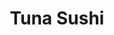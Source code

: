 ---
layout: place
title: "Tuna Sushi"
permalink: /california/lemon-grove/tuna-sushi.html
stateAbbr: CA
stateName: California
cityName: Lemon Grove
place_id: ChIJL8LrVtRQ2YARD66LYt5dAyg
photos:
  - name: >-
      places/ChIJL8LrVtRQ2YARD66LYt5dAyg/photos/AeeoHcIMasXm0f9bwmrdUG9BwAy2cqnSG3nveidZt2DyjTDVtCixPyUIvUe20SOMtGTZvt0zxr-wWJRFjOIKeEORw-ya3U-Q0lEFRt4gVeMLNutz8JbChT0bZtDBL3lRF2Jh1EQT1YeThQy8MQh6ZWFhIDjFg3aW75sYHNORUH-zZnv8_ttK1vWuVOoqg4CS8cpfA5-CypmjU8bW3C6EXm-CXTWj8f5VmaZR0E7CnbJTYxljNPzk82nQuNdbzawOdMxfF4legwZRCg9GBFhhd1IbzLtWomr36Z8wviekD8kbY7sCN6kom9dpO7SOWCh7THkihC17zI4o1Vhb54wPOmFqXHATw4sOl-5M90PLb4skdSFfsdbTZX7GrAGHChJw4LmxITW04EKF6jPfs0oXCfK2LEe_lkcsYhv7dXk--7B6hs7XQwfc
    widthPx: 4032
    heightPx: 3024
    authorAttributions:
      - displayName: Robert Rael
        uri: https://maps.google.com/maps/contrib/112792759444568871268
        photoUri: >-
          https://lh3.googleusercontent.com/a-/ALV-UjWczQD9vieLUF8yWcPQb9fn0k3wbZY-0-H0_ygNAyWgJ9-rjepHLA=s100-p-k-no-mo
    flagContentUri: >-
      https://www.google.com/local/imagery/report/?cb_client=maps_api_places.places_api&image_key=!1e10!2sCIHM0ogKEICAgICk7pDi4gE&hl=en-US
    googleMapsUri: >-
      https://www.google.com/maps/place//data=!3m4!1e2!3m2!1sCIHM0ogKEICAgICk7pDi4gE!2e10!4m2!3m1!1s0x80d950d456ebc22f:0x28035dde628bae0f
  - name: >-
      places/ChIJL8LrVtRQ2YARD66LYt5dAyg/photos/AeeoHcJOF9GQifKDhJxAHeHenUJmtBdRZHwGE6rlPRCcsCUUddyGzXJnQbIJTFeU4qOctHtFu4kTY5Uo95XP6_PGtA65eMEONKWzC7n6Cba4Gvb-s7P3n7YGzUOWdohX_Oi3PAlUgW5nmULYSaMHn-Y5ELxQxgQdzQfgvkbGJH61476yWLecBRk79E0CqkRnNggGP377xQHigwaLGVU0IDiOB7WCywBMZbki-YVHEg3NRtHiO1aYEzxMhIC5yQ0Sbzhtl05iuwb6mkHOjz5QwdGfCwuF9kPetOreWOe2vv6Y6aLJueNcjCQGpukWsG7pLozR0KRSTvuxxUfUc3lJXkByzM6TgbfCGV8KLSk_15YDIB79PEPcuAbbES7lz9H89ndWZ2TmQqRrwD8b2QUd9GLTa7Zw_ps3h5VxVLvydG5L4ki-3A
    widthPx: 4800
    heightPx: 2700
    authorAttributions:
      - displayName: Mario Villalpando
        uri: https://maps.google.com/maps/contrib/106786999857997667810
        photoUri: >-
          https://lh3.googleusercontent.com/a-/ALV-UjUNBfkMop8feU4Uiy0QX01LanuZexgHlAlM9ruAGtMiDYChCQ0z-Q=s100-p-k-no-mo
    flagContentUri: >-
      https://www.google.com/local/imagery/report/?cb_client=maps_api_places.places_api&image_key=!1e10!2sCIHM0ogKEICAgID4qc2Fag&hl=en-US
    googleMapsUri: >-
      https://www.google.com/maps/place//data=!3m4!1e2!3m2!1sCIHM0ogKEICAgID4qc2Fag!2e10!4m2!3m1!1s0x80d950d456ebc22f:0x28035dde628bae0f
  - name: >-
      places/ChIJL8LrVtRQ2YARD66LYt5dAyg/photos/AeeoHcIOe-GaGsIyuwVmZptcNcnPu-KGegvF0NlVcwEQLgFgoIzO4Upns5UsB1XT1eOQdFFeQIyVE9Xp4P3lfqpEQjY4-R30QTABfzDansemQ0bsGvMow_3Ku-92fmzSvohUxOW6ysHXyaUYjl3gjvBd1itPmfxUbkUDHC6w8YF_1-aK6poKNB2YFXn3tYtTFXF7gkutVxQzpyI0yreF7vtkn6XSY9b3j7T_V0-1W_9Yk-SaPm_efFJHIJZgN8VAfTsSY__D1vom9XQPopHzn57m-lZvR0wLUpEp6AETM0k8b_8M6bjaWi-qxAfJ8VDp-8SSJKEFkRItuF2AN3aQsAw1RonbomKjbUAezd8JgakWrDm6BGWdoEqSmWuQa8BGKLSvGfWoG7oeCzt1BNeKxYu_FA4BJOowEuWGn7--8usLOOLFGARa
    widthPx: 4032
    heightPx: 2268
    authorAttributions:
      - displayName: DeadEyeDave
        uri: https://maps.google.com/maps/contrib/106886251830579734438
        photoUri: >-
          https://lh3.googleusercontent.com/a-/ALV-UjU4neykrxfTOhGUzL3wv8XEKaXTuG0wHuXTMd55vYM_4ocaYolf=s100-p-k-no-mo
    flagContentUri: >-
      https://www.google.com/local/imagery/report/?cb_client=maps_api_places.places_api&image_key=!1e10!2sCIHM0ogKEICAgICbmryiggE&hl=en-US
    googleMapsUri: >-
      https://www.google.com/maps/place//data=!3m4!1e2!3m2!1sCIHM0ogKEICAgICbmryiggE!2e10!4m2!3m1!1s0x80d950d456ebc22f:0x28035dde628bae0f
  - name: >-
      places/ChIJL8LrVtRQ2YARD66LYt5dAyg/photos/AeeoHcJFqUQEzbwKnfbs1wgw4AjDoEimVd9DB6w3h0j6k5q1KV-Q3_eTITZXSJdkAYy3a5LPM6FHmws_hljx67Ke8fhSZ5E7ER5NUx9n41D5Wl9H_nUotZK1icxb38yXtTjMTXd91oDMVvApvhan5pn-7MijqAN_lxVHY_Yaffe3hDlVMLqaq8WcLNFbWhHfym96XaozaaSeZTnH6rjHonE2EVJhugrxxYWVfXwb7s8EJVj3MsyQeWohekFbizRZT7ht4aRiGk-OrbOJSli-aS6VFxeErK4EOQWeAZhStsDqRSglMxTNmyqaRc5Aop_qZl0mGgEt8IP4hM_DKB-5TvSLj4iOqqzBTMbs9EAf_Q6H1_0eYbe1vda2TlThLI8cPEVEjKAfL86Z5FLWQ6TxXLAac5zdgk58MKEb4uixN8tPsH0s1tJU
    widthPx: 3024
    heightPx: 4032
    authorAttributions:
      - displayName: Heaven Morgan
        uri: https://maps.google.com/maps/contrib/107452967996593964444
        photoUri: >-
          https://lh3.googleusercontent.com/a-/ALV-UjUIBYtriJj0HYw3786YhMALm4g7C8fBwWBwy6kvCrzXkS-F-pw=s100-p-k-no-mo
    flagContentUri: >-
      https://www.google.com/local/imagery/report/?cb_client=maps_api_places.places_api&image_key=!1e10!2sCIHM0ogKEICAgICdjMbN0wE&hl=en-US
    googleMapsUri: >-
      https://www.google.com/maps/place//data=!3m4!1e2!3m2!1sCIHM0ogKEICAgICdjMbN0wE!2e10!4m2!3m1!1s0x80d950d456ebc22f:0x28035dde628bae0f
  - name: >-
      places/ChIJL8LrVtRQ2YARD66LYt5dAyg/photos/AeeoHcJtQs7tFeEC9h1maUsgYPeftqVPESBeemugDrxwfSGvTgOsv9OonloDFE7_NoPeza9i12-pIsu211rVbzYMhqDgF-Onsry0KAvtpBYVPTzFU9ITtLatgZV9Y5_2UdizFD3OW_8HGCRyklrjlNLv0qRLrkkLMTzVgUup73whHHZPnZTABfbbIpMHNYCCOeqhUjoruTdxH4QjTxmwIpR61XGCVt0-WKBWjd87QSSzN3P8jw7Cry3LW79LPsaOHdzSLRm2OGaXYovhZrR8ACgSapWpkizLbI9LPhMK0EvWumd9mfdEu0REKiLxDqSI3fmA_DHvhxlDiYZMZBQdgCQDeTZ4Zc61TGzJqpYCbcBeVoTdaYPkgeiuXgpSfKX3fwkPQGrxKi22wVeFfpAwKHYpTf0NM36s5BquyKBKE4qpuJI
    widthPx: 2252
    heightPx: 2718
    authorAttributions:
      - displayName: Jzorolaw MEH
        uri: https://maps.google.com/maps/contrib/112427226701852764823
        photoUri: >-
          https://lh3.googleusercontent.com/a-/ALV-UjV5ih55PBotqbDyW-viIdh49bukGAh_zgwJPV80N3BCLAZ1BZ89=s100-p-k-no-mo
    flagContentUri: >-
      https://www.google.com/local/imagery/report/?cb_client=maps_api_places.places_api&image_key=!1e10!2sCIHM0ogKEICAgID38pyVeQ&hl=en-US
    googleMapsUri: >-
      https://www.google.com/maps/place//data=!3m4!1e2!3m2!1sCIHM0ogKEICAgID38pyVeQ!2e10!4m2!3m1!1s0x80d950d456ebc22f:0x28035dde628bae0f
  - name: >-
      places/ChIJL8LrVtRQ2YARD66LYt5dAyg/photos/AeeoHcKyPFbbiHYAzAx3lVcT-ccxblVNtvJULSHjHo0__Pnqb0A-bniJFpZiVNOdfze6Nov0PWh3Bu2Sz20mPs_1PfaVlx2nsEtrierYlOIw9qyNxOK335hZ7_7qV0OvEmAh11HJE9R4bogMjux_jJy6AAN2QNZe8do_XeQGlbrC6o6AqqlgalyeTcvM1BqkdbAMiaxupqpuxXpOEJIEYlohL681SMpewuZyQaf-alIuCEm5bdVI-AB7trxKek3LVupRqaK9_XcHXGN55YRIHBf-IWqj6CEXAHgDFbAlYK-qHoNodJwapTTGKibBnBc3WCYBpKjxv5vmyel3RPozItIjKphiFfjefVrqcB2Ug8eiR42mvjfMsU-wCUYCE_VE2fbd9NynHtH566xKgrA7tOKJe8iOR0U_ZXxwniYAlNCU9J4
    widthPx: 3075
    heightPx: 2252
    authorAttributions:
      - displayName: Jzorolaw MEH
        uri: https://maps.google.com/maps/contrib/112427226701852764823
        photoUri: >-
          https://lh3.googleusercontent.com/a-/ALV-UjV5ih55PBotqbDyW-viIdh49bukGAh_zgwJPV80N3BCLAZ1BZ89=s100-p-k-no-mo
    flagContentUri: >-
      https://www.google.com/local/imagery/report/?cb_client=maps_api_places.places_api&image_key=!1e10!2sCIHM0ogKEICAgID38pyBGg&hl=en-US
    googleMapsUri: >-
      https://www.google.com/maps/place//data=!3m4!1e2!3m2!1sCIHM0ogKEICAgID38pyBGg!2e10!4m2!3m1!1s0x80d950d456ebc22f:0x28035dde628bae0f
  - name: >-
      places/ChIJL8LrVtRQ2YARD66LYt5dAyg/photos/AeeoHcIB-4K1UZ37Mdw-iXAwjHi1nd288GiKs5lR0SEQf8LBolOqCIViyq-mVEfv0wX6WgLsQG1O8egKixOVQUID41KgBasPfz8BVdzXpU8ZF5ZFKMyHBSB3RS1HdAbeaNY9Ki64SjtNgtYYYbRsj0ExarBNa7UaT-gH9bZkmROmfX8MPFhU0NrzB2RK2IkcPysBRq1F2h9BU2PHxoAuiDnDDJloGGJH7vjYoEq_5o_CY9gyzIKc_4h5NQNjdi2jNqjAPqb1cbiM4RhlqdWEliYuTVkoz_QRp5sPB-ZJ527itBUulNrvZVVYNzB_ii_fnoXwkO9AkRlscEQ_2XKSq7cIKtiubrrWjYr2lBIToKgSFr2YK4Q8nYinyQZe3mSOzq3On4ApyFC2FqsEhuP06W6_A301s1NXzYMEbe4GFaIyiTGVBw
    widthPx: 3024
    heightPx: 4032
    authorAttributions:
      - displayName: Downtown San Diego Massage LLC
        uri: https://maps.google.com/maps/contrib/111428295132281965861
        photoUri: >-
          https://lh3.googleusercontent.com/a-/ALV-UjVddcYQ7b-M9NgYkxEMzH5aCRo_fFGdm20q2AVe2YbHp-RMpH0=s100-p-k-no-mo
    flagContentUri: >-
      https://www.google.com/local/imagery/report/?cb_client=maps_api_places.places_api&image_key=!1e10!2sCIHM0ogKEICAgIC6m4j4BQ&hl=en-US
    googleMapsUri: >-
      https://www.google.com/maps/place//data=!3m4!1e2!3m2!1sCIHM0ogKEICAgIC6m4j4BQ!2e10!4m2!3m1!1s0x80d950d456ebc22f:0x28035dde628bae0f
  - name: >-
      places/ChIJL8LrVtRQ2YARD66LYt5dAyg/photos/AeeoHcKAeYQfp1GFfr4DFexoVTR-yjqJ6pBOd5WcC_GnQoYUdiH_07USDCR-4bgwNM1BhtXS4LOrMt0A1D4fa1tkyXu1q9GAEqJox6GTh6GEhTbfv6-xQyf9ClgB3BtB49WZZdiqVFCkM0AbAOvN9cVSUm_eC8T_ajV1Y8iJIBB_2m3zRFSdoArZi851db52v6UVjctc0sLboPcfm-h4V5grr8BTa517GO8ypIAp9Ojt4h7tFSmjJ4rS_NIfnHzZv557sZoggvAue-vyP5TOYEEDQwLXTyOSmqGByUPZToCCavhPdsKvL_M5IxA487wspp3pw2q55PplN4qpQSytHU6n37nvrER_s5Fw5ll00P-F9viWVA1kEmk7H0UM4-ZXHVnmD17xqRFaDG1Dz003nJjq63RqFNRLA-oS9K5Oc9kXYPS6pg
    widthPx: 4032
    heightPx: 3024
    authorAttributions:
      - displayName: Robert Rael
        uri: https://maps.google.com/maps/contrib/112792759444568871268
        photoUri: >-
          https://lh3.googleusercontent.com/a-/ALV-UjWczQD9vieLUF8yWcPQb9fn0k3wbZY-0-H0_ygNAyWgJ9-rjepHLA=s100-p-k-no-mo
    flagContentUri: >-
      https://www.google.com/local/imagery/report/?cb_client=maps_api_places.places_api&image_key=!1e10!2sCIHM0ogKEICAgID4u_j7Pw&hl=en-US
    googleMapsUri: >-
      https://www.google.com/maps/place//data=!3m4!1e2!3m2!1sCIHM0ogKEICAgID4u_j7Pw!2e10!4m2!3m1!1s0x80d950d456ebc22f:0x28035dde628bae0f
  - name: >-
      places/ChIJL8LrVtRQ2YARD66LYt5dAyg/photos/AeeoHcLfrEV8oKi3twgXlyTa8_St3IE09NNEmHi7g4nN9b9N1X1qrkgWWNd4HkgDYQ8N4azq6H2GRH3hsr6XWUb9b8Pjj-l66JlcSERHE7CKF1APW07y6fveBHzVPRP9qg5lbJYpby4VOt6UdvD8XL9qyB067E0FEI-NCBYsBtIDpMIR_yPWyEp_6KZ7r6N57NWsADOOr4bWxWNJeSQyJVo2FnFpASjU8eVVLOyHFeMe_jEopmk7b4Xjf99ArEWhcaHORRyz5akGkLbgipklQ7qFKUI6KE7jWp28ZNKtyNyst832HDIUcE6ejtg2rnJQ--s5xG9drfycU93CkPtL7WgER-D0Ov8pjoria2lakDisoW05xfHnVHDdu_es7vfZuRbcjnV_r0qY9WXqoRzet2JKQFkY5RuOjmceeiJx-KoAWXohVc2M
    widthPx: 3024
    heightPx: 3024
    authorAttributions:
      - displayName: Lorraine E. Aldridge
        uri: https://maps.google.com/maps/contrib/118026547795384101072
        photoUri: >-
          https://lh3.googleusercontent.com/a-/ALV-UjWLH2rWSxkTgIC3L2ZkzYN2r3BCSD8mL8F55tg3QsZ6R1eFPkAL3g=s100-p-k-no-mo
    flagContentUri: >-
      https://www.google.com/local/imagery/report/?cb_client=maps_api_places.places_api&image_key=!1e10!2sCIHM0ogKEICAgICTspC7xQE&hl=en-US
    googleMapsUri: >-
      https://www.google.com/maps/place//data=!3m4!1e2!3m2!1sCIHM0ogKEICAgICTspC7xQE!2e10!4m2!3m1!1s0x80d950d456ebc22f:0x28035dde628bae0f
  - name: >-
      places/ChIJL8LrVtRQ2YARD66LYt5dAyg/photos/AeeoHcJudPQXDora9uvH2z4z7p-yl1WkYCGUBtcGYzjKojO0JVHtZEnm8hmo9qzJsyu-Y-iqSqUWItWVtrSb4Jk0UQVL0xyapwNlGvAkTnBjLgYrVRd4uka3_io_wbeoFWVwtTtmd2T40ao0i47g8R-v4a4YMwJNC7isK3nFLg4E-WV3B6_ws6mciMgU7GOmA6izy0t3FTZWRHH0f7QMA-tcK8HqYJEBbAYlN7raQl6nYAXSD_XaE5dTVyCXH9GSJz6zHrptxyAavRWFeYVgMuTbCMteVPz9vDPAJdakaZGQ1vQFOG4YyHSPDAT_x__VmkHfpFpVjX8IHr0xHfMMkIqru-qQbnz6WlOisX8OD62UV8pLTt-POXJu-uWKQUTDqbGJndbD60RZBTF1FL7RNDOo-7qVugvM5pNfo0_0dLsbwKPpig
    widthPx: 4032
    heightPx: 3024
    authorAttributions:
      - displayName: Robert Rael
        uri: https://maps.google.com/maps/contrib/112792759444568871268
        photoUri: >-
          https://lh3.googleusercontent.com/a-/ALV-UjWczQD9vieLUF8yWcPQb9fn0k3wbZY-0-H0_ygNAyWgJ9-rjepHLA=s100-p-k-no-mo
    flagContentUri: >-
      https://www.google.com/local/imagery/report/?cb_client=maps_api_places.places_api&image_key=!1e10!2sCIHM0ogKEICAgIC4nvaETA&hl=en-US
    googleMapsUri: >-
      https://www.google.com/maps/place//data=!3m4!1e2!3m2!1sCIHM0ogKEICAgIC4nvaETA!2e10!4m2!3m1!1s0x80d950d456ebc22f:0x28035dde628bae0f
address: 7887 Broadway, Lemon Grove, CA 91945, USA
street: 7887 Broadway
city: Lemon Grove
state: CA
zip: '91945'
country: USA
neighborhood: null
latitude: '32.742503'
longitude: '-117.029043'
accessibility_options:
  wheelchairAccessibleParking: true
  wheelchairAccessibleEntrance: true
  wheelchairAccessibleRestroom: true
  wheelchairAccessibleSeating: true
business_status: OPERATIONAL
name: Tuna Sushi
google_maps_links:
  directionsUri: >-
    https://www.google.com/maps/dir//''/data=!4m7!4m6!1m1!4e2!1m2!1m1!1s0x80d950d456ebc22f:0x28035dde628bae0f!3e0
  placeUri: https://maps.google.com/?cid=2883251396164693519
  writeAReviewUri: >-
    https://www.google.com/maps/place//data=!4m3!3m2!1s0x80d950d456ebc22f:0x28035dde628bae0f!12e1
  reviewsUri: >-
    https://www.google.com/maps/place//data=!4m4!3m3!1s0x80d950d456ebc22f:0x28035dde628bae0f!9m1!1b1
  photosUri: >-
    https://www.google.com/maps/place//data=!4m3!3m2!1s0x80d950d456ebc22f:0x28035dde628bae0f!10e5
primary_type: Sushi Restaurant
opening_hours:
  regular: null
  current: null
secondary_opening_hours:
  regular:
    weekdayDescriptions: null
    type: null
  current:
    weekdayDescriptions: null
    type: null
phone: null
price_level: null
price_range: null
rating: null
rating_count: 0
website: null
description: null
reviews: null
parking_options: null
payment_options: null
allow_dogs: null
curbside_pickup: null
delivery: null
dine_in: null
good_for_children: null
good_for_groups: null
good_for_sports: null
live_music: null
menu_for_children: null
outdoor_seating: null
reservable: null
restroom: null
serves_beer: null
serves_breakfast: null
serves_brunch: null
serves_cocktails: null
serves_coffee: null
serves_dinner: null
serves_dessert: null
serves_lunch: null
serves_vegetarian_food: null
serves_wine: null
takeout: null
slug: Tuna-Sushi

---